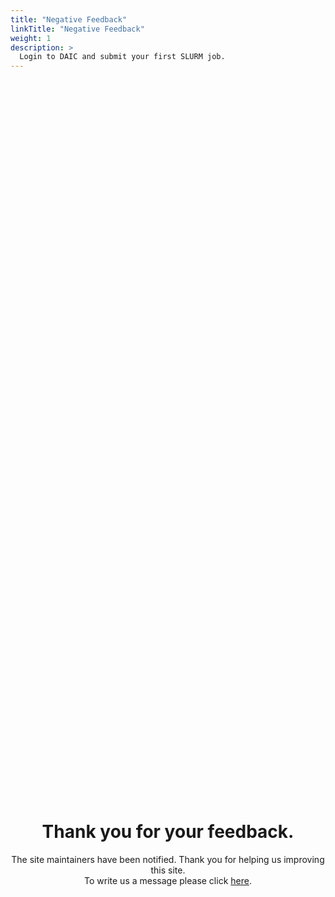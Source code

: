 ```yaml
---
title: "Negative Feedback"
linkTitle: "Negative Feedback"
weight: 1
description: >
  Login to DAIC and submit your first SLURM job.
---
```


<h1 style="text-align: center; margin-top: 30vh">Thank you for your feedback.</h1>
<p style="text-align: center"> 
The site maintainers have been notified. Thank you for helping us improving this site.<br>To write us a message please click <a href="https://gitlab.ewi.tudelft.nl/daic/docs/-/issues/new"> here</a>.
</p>